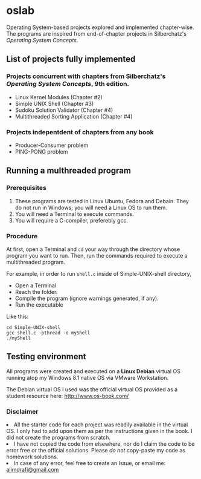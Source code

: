 # oslab
Operating System-based projects explored and implemented chapter-wise. 
The programs are inspired from end-of-chapter projects in Silberchatz's _Operating System Concepts_.

## List of projects fully implemented

### Projects concurrent with chapters from Silberchatz's _Operating System Concepts_, 9th edition.
<ul>
	<li> Linux Kernel Modules (Chapter #2)
	<li> Simple UNIX Shell (Chapter #3)
	<li> Sudoku Solution Validator (Chapter #4)
	<li> Multithreaded Sorting Application (Chapter #4)
</ul>
  
### Projects indepentdent of chapters from any book
<ul>
	<li> Producer-Consumer problem
	<li> PING-PONG problem
</ul>

## Running a multhreaded program

### Prerequisites
<ol>
	<li> These programs are tested in Linux Ubuntu, Fedora and Debain. They do not run in Windows; you will need a Linux OS to run them. </li>
	<li> You will need a Terminal to execute commands. </li>
	<li> You will require a C-compiler, preferebly gcc. </li>
</ol>

### Procedure
At first, open a Terminal and `cd` your way through the directory whose program you want to run. Then, run the commands required to execute a multithreaded program.

For example, in order to run `shell.c` inside of Simple-UNIX-shell directory,
<ul>
	<li> Open a Terminal
	<li> Reach the folder.
	<li> Compile the program (ignore warnings generated, if any).
	<li> Run the executable
</ul>
Like this:

```
cd Simple-UNIX-shell
gcc shell.c -pthread -o myShell
./myShell
```

## Testing environment
All programs were created and executed on a **Linux Debian** virtual OS running atop my Windows 8.1 native OS via VMware Workstation.

The Debian virtual OS I used was the official virtual OS provided as a student resource here: http://www.os-book.com/ 

### Disclaimer
<li> All the starter code for each project was readily available in the virtual OS. I only had to add upon them as per the instructions given in the book. I did not create the programs from scratch.
<li> I have not copied the code from elsewhere, nor do I claim the code to be error free or the official solutions. 
Please <em>do not</em> copy-paste my code as homework solutions.
<li> In case of any error, feel free to create an Issue, or email me: <a href="mailto:alimdrafi@gmail.com" target="_blank"> alimdrafi@gmail.com </a>
